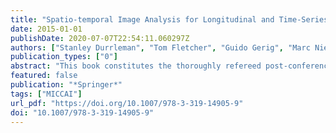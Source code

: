```yaml
---
title: "Spatio-temporal Image Analysis for Longitudinal and Time-Series Image Data - Third International Workshop, STIA 2014, Held in Conjunction with MICCAI 2014, Boston, MA, USA, September 18, 2014, Revised Selected Papers"
date: 2015-01-01
publishDate: 2020-07-07T22:54:11.060297Z
authors: ["Stanley Durrleman", "Tom Fletcher", "Guido Gerig", "Marc Niethammer", "Xavier Pennec"]
publication_types: ["0"]
abstract: "This book constitutes the thoroughly refereed post-conference proceedings of the Third International Workshop on Spatio-temporal Image Analysis for Longitudinal and Time-Series Image Data, STIA 2014, held in conjunction with MICCAI 2014 in Boston, MA, USA, in September 2014. The 7 papers presented in this volume were carefully reviewed and selected from 15 submissions. They are organized in topical sections named: longitudinal registration and shape modeling, longitudinal modeling, reconstruction from longitudinal data, and 4D image processing."
featured: false
publication: "*Springer*"
tags: ["MICCAI"]
url_pdf: "https://doi.org/10.1007/978-3-319-14905-9"
doi: "10.1007/978-3-319-14905-9"
---
```


